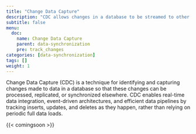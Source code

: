 ```yaml
---
title: "Change Data Capture"
description: "CDC allows changes in a database to be streamed to other systems"
subtitle: false
menu:
  doc:
    name: Change Data Capture
    parent: data-synchronization
    pre: track_changes
categories: [data-synchronization]
tags: []
weight: 1
---
```


Change Data Capture (CDC) is a technique for identifying and capturing changes made to data in a database so that these changes can be processed, replicated, or synchronized elsewhere. CDC enables real-time data integration, event-driven architectures, and efficient data pipelines by tracking inserts, updates, and deletes as they happen, rather than relying on periodic full data loads.

{{< comingsoon >}}
